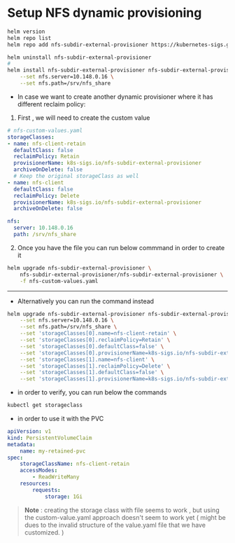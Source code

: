 # Setup NFS dynamic provisioning 
```bash 
helm version 
helm repo list 
helm repo add nfs-subdir-external-provisioner https://kubernetes-sigs.github.io/nfs-subdir-external-provisioner/

helm uninstall nfs-subdir-external-provisioner
# 
helm install nfs-subdir-external-provisioner nfs-subdir-external-provisioner/nfs-subdir-external-provisioner \
    --set nfs.server=10.148.0.16 \
    --set nfs.path=/srv/nfs_share
```
* In case we want to create another dynamic provisioner where it has different reclaim policy: 

1. First , we will need to create the custom value 
```yaml
# nfs-custom-values.yaml
storageClasses:
- name: nfs-client-retain
  defaultClass: false
  reclaimPolicy: Retain
  provisionerName: k8s-sigs.io/nfs-subdir-external-provisioner
  archiveOnDelete: false
  # Keep the original storageClass as well
- name: nfs-client
  defaultClass: false
  reclaimPolicy: Delete
  provisionerName: k8s-sigs.io/nfs-subdir-external-provisioner
  archiveOnDelete: false

nfs:
  server: 10.148.0.16
  path: /srv/nfs_share
```
2. Once you have the file you can run below commmand in order to create it 
```bash 
helm upgrade nfs-subdir-external-provisioner \
    nfs-subdir-external-provisioner/nfs-subdir-external-provisioner \
    -f nfs-custom-values.yaml
```
*** 
* Alternatively you can run the command instead 
```bash 
helm upgrade nfs-subdir-external-provisioner nfs-subdir-external-provisioner/nfs-subdir-external-provisioner \
    --set nfs.server=10.148.0.16 \
    --set nfs.path=/srv/nfs_share \
    --set 'storageClasses[0].name=nfs-client-retain' \
    --set 'storageClasses[0].reclaimPolicy=Retain' \
    --set 'storageClasses[0].defaultClass=false' \
    --set 'storageClasses[0].provisionerName=k8s-sigs.io/nfs-subdir-external-provisioner' \
    --set 'storageClasses[1].name=nfs-client' \
    --set 'storageClasses[1].reclaimPolicy=Delete' \
    --set 'storageClasses[1].defaultClass=false' \
    --set 'storageClasses[1].provisionerName=k8s-sigs.io/nfs-subdir-external-provisioner'
```
* in order to verify, you can run below the commands
```bash 
kubectl get storageclass 
```
* in order to use it with the PVC 
```yaml
apiVersion: v1
kind: PersistentVolumeClaim
metadata: 
    name: my-retained-pvc
spec:   
    storageClassName: nfs-client-retain
    accessModes: 
        - ReadWriteMany
    resources: 
        requests: 
            storage: 1Gi
```
> **Note** : creating the storage class with file seems to work , but using the custom-value.yaml approach doesn't seem to work yet ( might be dues to the invalid structure of the value.yaml file that we have customized. )